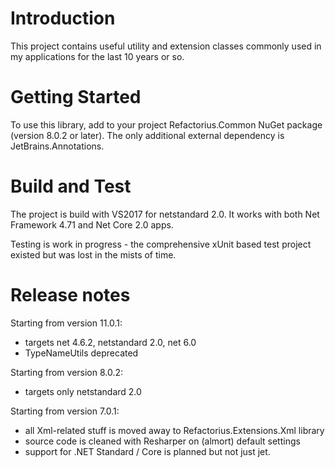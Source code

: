 # Introduction 
This project contains useful utility and extension classes commonly used in my applications for the last 10 years or so. 

# Getting Started
To use this library, add to your project Refactorius.Common NuGet package (version 8.0.2 or later). The only additional external dependency is JetBrains.Annotations.

# Build and Test
The project is build with VS2017 for netstandard 2.0. It works with both Net Framework 4.71 and Net Core 2.0 apps.

Testing is work in progress - the comprehensive xUnit based test project existed but was lost in the mists of time.

# Release notes
Starting from version 11.0.1:

- targets net 4.6.2, netstandard 2.0, net 6.0
- TypeNameUtils deprecated

Starting from version 8.0.2:

- targets only netstandard 2.0

Starting from version 7.0.1:

- all Xml-related stuff is moved away to Refactorius.Extensions.Xml library
- source code is cleaned with Resharper on (almort) default settings
- support for .NET Standard / Core is planned but not just jet.
